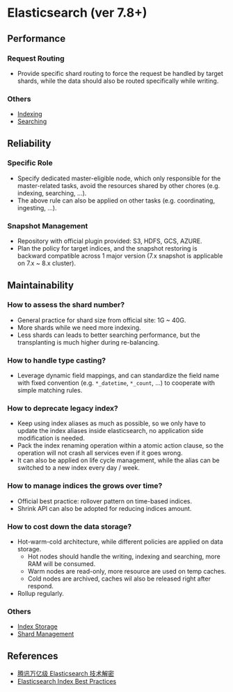 # Elasticsearch (ver 7.8+)

## Performance

### Request Routing
- Provide specific shard routing to force the request be handled by target shards, while the data should also be routed specifically while writing.

### Others
- [Indexing](https://ithelp.ithome.com.tw/articles/10252325)
- [Searching](https://ithelp.ithome.com.tw/articles/10252695)


## Reliability

### Specific Role
- Specify dedicated master-eligible node, which only responsible for the master-related tasks, avoid the resources shared by other chores (e.g. indexing, searching, ...).
- The above rule can also be applied on other tasks (e.g. coordinating, ingesting, ...).

### Snapshot Management
- Repository with official plugin provided: S3, HDFS, GCS, AZURE.
- Plan the policy for target indices, and the snapshot restoring is backward compatible across 1 major version (7.x snapshot is applicable on 7.x ~ 8.x cluster).


## Maintainability

### How to assess the shard number?
- General practice for shard size from official site: 1G ~ 40G.
- More shards while we need more indexing.
- Less shards can leads to better searching performance, but the transplanting is much higher during re-balancing.

### How to handle type casting?
- Leverage dynamic field mappings, and can standardize the field name with fixed convention (e.g. `*_datetime`, `*_count`, ...) to cooperate with simple matching rules.

### How to deprecate legacy index?
- Keep using index aliases as much as possible, so we only have to update the index aliases inside elasticsearch, no application side modification is needed.
- Pack the index renaming operation within a atomic action clause, so the operation will not crash all services even if it goes wrong.
- It can also be applied on life cycle management, while the alias can be switched to a new index every day / week.

### How to manage indices the grows over time?
- Official best practice: rollover pattern on time-based indices.
- Shrink API can also be adopted for reducing indices amount.

### How to cost down the data storage?
- Hot-warm-cold architecture, while different policies are applied on data storage.
    - Hot nodes should handle the writing, indexing and searching, more RAM will be consumed.
    - Warm nodes are read-only, more resource are used on temp caches.
    - Cold nodes are archived, caches wil also be released right after respond.
- Rollup regularly.

### Others
- [Index Storage](https://ithelp.ithome.com.tw/articles/10253058)
- [Shard Management](https://ithelp.ithome.com.tw/articles/10253348)


## References
- [腾讯万亿级 Elasticsearch 技术解密](https://cloud.tencent.com/developer/article/1598364)
- [Elasticsearch Index Best Practices](https://ithelp.ithome.com.tw/articles/10246673)
